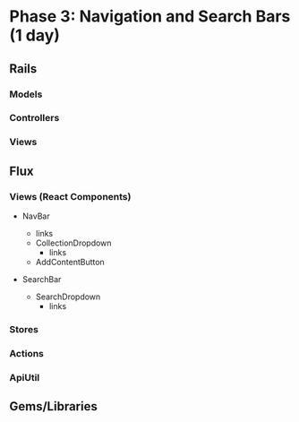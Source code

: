 # Phase 3: Navigation and Search Bars (1 day)

## Rails
### Models

### Controllers

### Views

## Flux
### Views (React Components)
* NavBar
  - links
  - CollectionDropdown
    - links
  - AddContentButton

* SearchBar
  - SearchDropdown
    - links

### Stores

### Actions

### ApiUtil

## Gems/Libraries
